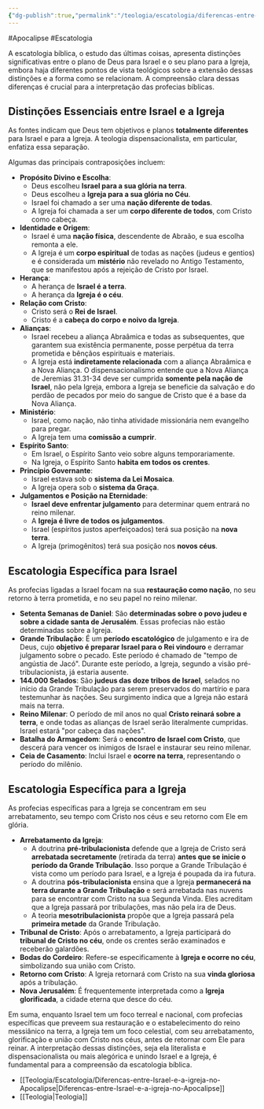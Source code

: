 ```yaml
---
{"dg-publish":true,"permalink":"/teologia/escatologia/diferencas-entre-israel-e-a-igreja/","metatags":{"description":"o plano de Deus para Israel e o seu plano para a Igreja."},"noteIcon":2,"updated":"2025-08-21T20:53:57.776-03:00"}
---
```


#Apocalipse #Escatologia

A escatologia bíblica, o estudo das últimas coisas, apresenta distinções significativas entre o plano de Deus para Israel e o seu plano para a Igreja, embora haja diferentes pontos de vista teológicos sobre a extensão dessas distinções e a forma como se relacionam. A compreensão clara dessas diferenças é crucial para a interpretação das profecias bíblicas.

## Distinções Essenciais entre Israel e a Igreja

As fontes indicam que Deus tem objetivos e planos **totalmente diferentes** para Israel e para a Igreja. A teologia dispensacionalista, em particular, enfatiza essa separação.

Algumas das principais contraposições incluem:

- **Propósito Divino e Escolha**:
    - Deus escolheu **Israel para a sua glória na terra**.
    - Deus escolheu a **Igreja para a sua glória no Céu**.
    - Israel foi chamado a ser uma **nação diferente de todas**.
    - A Igreja foi chamada a ser um **corpo diferente de todos**, com Cristo como cabeça.
- **Identidade e Origem**:
    - Israel é uma **nação física**, descendente de Abraão, e sua escolha remonta a ele.
    - A Igreja é um **corpo espiritual** de todas as nações (judeus e gentios) e é considerada um **mistério** não revelado no Antigo Testamento, que se manifestou após a rejeição de Cristo por Israel.
- **Herança**:
    - A herança de **Israel é a terra**.
    - A herança da **Igreja é o céu**.
- **Relação com Cristo**:
    - Cristo será o **Rei de Israel**.
    - Cristo é a **cabeça do corpo e noivo da Igreja**.
- **Alianças**:
    - Israel recebeu a aliança Abraâmica e todas as subsequentes, que garantem sua existência permanente, posse perpétua da terra prometida e bênçãos espirituais e materiais.
    - A Igreja está **indiretamente relacionada** com a aliança Abraâmica e a Nova Aliança. O dispensacionalismo entende que a Nova Aliança de Jeremias 31.31-34 deve ser cumprida **somente pela nação de Israel**, não pela Igreja, embora a Igreja se beneficie da salvação e do perdão de pecados por meio do sangue de Cristo que é a base da Nova Aliança.
- **Ministério**:
    - Israel, como nação, não tinha atividade missionária nem evangelho para pregar.
    - A Igreja tem uma **comissão a cumprir**.
- **Espírito Santo**:
    - Em Israel, o Espírito Santo veio sobre alguns temporariamente.
    - Na Igreja, o Espírito Santo **habita em todos os crentes**.
- **Princípio Governante**:
    - Israel estava sob o **sistema da Lei Mosaica**.
    - A Igreja opera sob o **sistema da Graça**.
- **Julgamentos e Posição na Eternidade**:
    - **Israel deve enfrentar julgamento** para determinar quem entrará no reino milenar.
    - A **Igreja é livre de todos os julgamentos**.
    - Israel (espíritos justos aperfeiçoados) terá sua posição na **nova terra**.
    - A Igreja (primogênitos) terá sua posição nos **novos céus**.

## Escatologia Específica para Israel

As profecias ligadas a Israel focam na sua **restauração como nação**, no seu retorno à terra prometida, e no seu papel no reino milenar.

- **Setenta Semanas de Daniel**: São **determinadas sobre o povo judeu e sobre a cidade santa de Jerusalém**. Essas profecias não estão determinadas sobre a Igreja.
- **Grande Tribulação**: É um **período escatológico** de julgamento e ira de Deus, cujo **objetivo é preparar Israel para o Rei vindouro** e derramar julgamento sobre o pecado. Este período é chamado de "tempo de angústia de Jacó". Durante este período, a Igreja, segundo a visão pré-tribulacionista, já estaria ausente.
- **144.000 Selados**: São **judeus das doze tribos de Israel**, selados no início da Grande Tribulação para serem preservados do martírio e para testemunhar às nações. Seu surgimento indica que a Igreja não estará mais na terra.
- **Reino Milenar**: O período de mil anos no qual **Cristo reinará sobre a terra**, e onde todas as alianças de Israel serão literalmente cumpridas. Israel estará "por cabeça das nações".
- **Batalha do Armagedom**: Será o **encontro de Israel com Cristo**, que descerá para vencer os inimigos de Israel e instaurar seu reino milenar.
- **Ceia de Casamento**: Inclui Israel e **ocorre na terra**, representando o período do milênio.

## Escatologia Específica para a Igreja

As profecias específicas para a Igreja se concentram em seu arrebatamento, seu tempo com Cristo nos céus e seu retorno com Ele em glória.

- **Arrebatamento da Igreja**:
    - A doutrina **pré-tribulacionista** defende que a Igreja de Cristo será **arrebatada secretamente** (retirada da terra) **antes que se inicie o período da Grande Tribulação**. Isso porque a Grande Tribulação é vista como um período para Israel, e a Igreja é poupada da ira futura.
    - A doutrina **pós-tribulacionista** ensina que a Igreja **permanecerá na terra durante a Grande Tribulação** e será arrebatada nas nuvens para se encontrar com Cristo na sua Segunda Vinda. Eles acreditam que a Igreja passará por tribulações, mas não pela ira de Deus.
    - A teoria **mesotribulacionista** propõe que a Igreja passará pela **primeira metade** da Grande Tribulação.
- **Tribunal de Cristo**: Após o arrebatamento, a Igreja participará do **tribunal de Cristo no céu**, onde os crentes serão examinados e receberão galardões.
- **Bodas do Cordeiro**: Refere-se especificamente à **Igreja e ocorre no céu**, simbolizando sua união com Cristo.
- **Retorno com Cristo**: A Igreja retornará com Cristo na sua **vinda gloriosa** após a tribulação.
- **Nova Jerusalém**: É frequentemente interpretada como a **Igreja glorificada**, a cidade eterna que desce do céu.

Em suma, enquanto Israel tem um foco terreal e nacional, com profecias específicas que preveem sua restauração e o estabelecimento do reino messiânico na terra, a Igreja tem um foco celestial, com seu arrebatamento, glorificação e união com Cristo nos céus, antes de retornar com Ele para reinar. A interpretação dessas distinções, seja ela literalista e dispensacionalista ou mais alegórica e unindo Israel e a Igreja, é fundamental para a compreensão da escatologia bíblica.

- [[Teologia/Escatologia/Diferencas-entre-Israel-e-a-igreja-no-Apocalipse\|Diferencas-entre-Israel-e-a-igreja-no-Apocalipse]]
- [[Teologia\|Teologia]]
